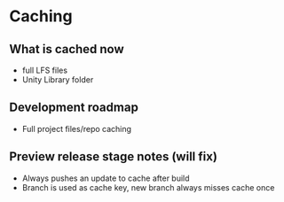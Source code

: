 # Caching

## What is cached now

- full LFS files
- Unity Library folder

## Development roadmap

- Full project files/repo caching

## Preview release stage notes (will fix)

- Always pushes an update to cache after build
- Branch is used as cache key, new branch always misses cache once
